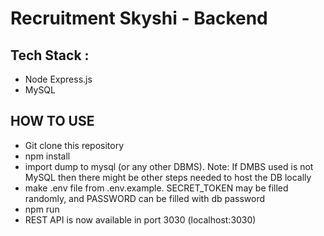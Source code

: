 # Recruitment Skyshi - Backend

## Tech Stack :
- Node Express.js
- MySQL 

## HOW TO USE
- Git clone this repository
- npm install
- import dump to mysql (or any other DBMS). 
Note: If DMBS used is not MySQL then there might be other steps needed to host the DB locally
- make .env file from .env.example. SECRET_TOKEN may be filled randomly, and PASSWORD can be filled with db password
- npm run
- REST API is now available in port 3030 (localhost:3030)